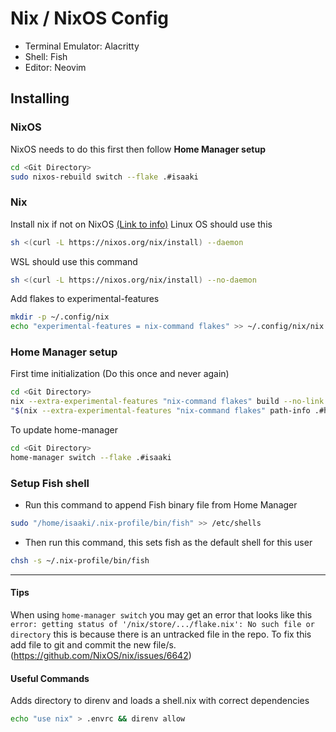 # Nix / NixOS Config
- Terminal Emulator: Alacritty
- Shell: Fish
- Editor: Neovim

## Installing
### NixOS
NixOS needs to do this first then follow **Home Manager setup**
```sh
cd <Git Directory>
sudo nixos-rebuild switch --flake .#isaaki
```

### Nix
Install nix if not on NixOS [(Link to info)](https://nixos.org/download.html#download-nix) Linux OS should use this 
```sh 
sh <(curl -L https://nixos.org/nix/install) --daemon 
```

WSL should use this command 
```sh 
sh <(curl -L https://nixos.org/nix/install) --no-daemon 
```

Add flakes to experimental-features
```sh
mkdir -p ~/.config/nix
echo "experimental-features = nix-command flakes" >> ~/.config/nix/nix.conf
```

### Home Manager setup
First time initialization (Do this once and never again)
```sh
cd <Git Directory>
nix --extra-experimental-features "nix-command flakes" build --no-link .#homeConfigurations.isaaki.activationPackage
"$(nix --extra-experimental-features "nix-command flakes" path-info .#homeConfigurations.isaaki.activationPackage)"/activate
```

To update home-manager
```sh
cd <Git Directory>
home-manager switch --flake .#isaaki
```

### Setup Fish shell
- Run this command to append Fish binary file from Home Manager
```sh
sudo "/home/isaaki/.nix-profile/bin/fish" >> /etc/shells
```

- Then run this command, this sets fish as the default shell for this user
```sh
chsh -s ~/.nix-profile/bin/fish
```

---

#### Tips
When using `home-manager switch` you may get an error that looks like this `error: getting status of '/nix/store/.../flake.nix': No such file or directory`
this is because there is an untracked file in the repo. To fix this add file to git and commit the new file/s. (https://github.com/NixOS/nix/issues/6642)

#### Useful Commands
Adds directory to direnv and loads a shell.nix with correct dependencies
```sh
echo "use nix" > .envrc && direnv allow
```
